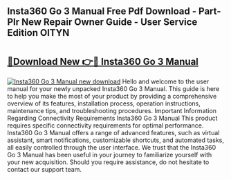 ## Insta360 Go 3 Manual Free Pdf Download - Part-PIr New Repair Owner Guide - User Service Edition OITYN

# <h2><a href="http://bc27482.oget.top/?id=Insta360+Go+3+Manual">🔗Download New 👉🔴 Insta360 Go 3 Manual</a></h2>

[![Insta360 Go 3 Manual new download](https://i.imgur.com/5g1atiW.png)](http://bc27482.oget.top/?id=Insta360+Go+3+Manual)
Hello and welcome to the user manual for your newly unpacked Insta360 Go 3 Manual. This guide is here to help you make the most of your product by providing a comprehensive overview of its features, installation process, operation instructions, maintenance tips, and troubleshooting procedures. Important Information Regarding Connectivity Requirements Insta360 Go 3 Manual This product requires specific connectivity requirements for optimal performance. Insta360 Go 3 Manual offers a range of advanced features, such as virtual assistant, smart notifications, customizable shortcuts, and automated tasks, all easily controlled through the user interface. We trust that the Insta360 Go 3 Manual has been useful in your journey to familiarize yourself with your new acquisition. Should you require assistance, do not hesitate to contact our support team.
